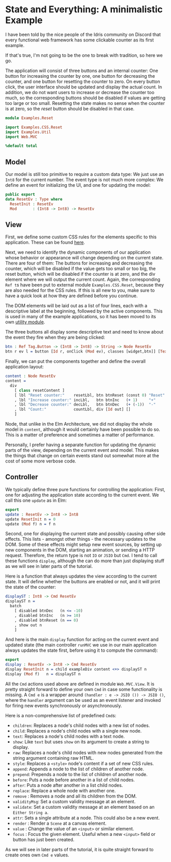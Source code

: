 # State and Everything: A minimalistic Example

I have been told by the nice people of the Idris community
on Discord that every functional web framework has some clickable
counter as its first example.

If that's true, I'm not going to be the one to break with
tradition, so here we go.

The application will consist of three buttons and an internal
counter: One button for increasing the counter by one, one button
for decreasing the counter, and one button for resetting the counter to
zero. On every button click, the user interface should be updated
and display the actual count. In addition, we do not want users
to increase or decrease the counter too much, so the corresponding
buttons should be disabled if values are getting too large or too small.
Resetting the state makes no sense when the counter is at zero,
so the *reset* button should be disabled in that case.


```idris
module Examples.Reset

import Examples.CSS.Reset
import Examples.Util
import Web.MVC

%default total
```

## Model

Our model is still too primitive to require a custom
data type: We just use an `Int8` for the current number.
The event type is not much more complex: We define an
event for initializing the UI, and one for updating
the model:

```idris
public export
data ResetEv : Type where
  ResetInit : ResetEv
  Mod       : (Int8 -> Int8) -> ResetEv
```

## View

First, we define some custom CSS rules for the
elements specific to this application. These can
be found [here](CSS/Reset.idr).

Next, we need to identify the dynamic components
of our application whose behavior or appearance will
change depending on the current state.
There are four of them: The buttons for increasing and decreasing
the counter, which will be disabled if the value gets too
small or too big, the reset button, which will be disabled
if the counter is at zero, and the div element where we will output
the current count. Again, the corresponding `Ref t`s
have been put to external module `Examples.CSS.Reset`, because they are
also needed for the CSS rules.
If this is all new to you, make sure to have a quick
look at how they are defined before you continue.

The DOM elements will be laid out as a list of
four lines, each with a descriptive label at the
beginning, followed by the active components.
This is used in many of the example applications,
so it has been moved to its own [utility module](Util.idr).

The three buttons all display some descriptive
text and need to know about the event they fire
when they are being clicked:

```idris
btn : Ref Tag.Button -> (Int8 -> Int8) -> String -> Node ResetEv
btn r ev l = button [Id r, onClick (Mod ev), classes [widget,btn]] [Text l]
```

Finally, we can put the components together and define
the overall application layout:

```idris
content : Node ResetEv
content =
  div
    [ class resetContent ]
    [ lbl "Reset counter:"    resetLbl, btn btnReset (const 0) "Reset"
    , lbl "Increase counter:" incLbl,   btn btnInc   (+ 1)     "+"
    , lbl "Decrease counter:" decLbl,   btn btnDec   (+ (-1))  "-"
    , lbl "Count:"            countLbl, div [Id out] []
    ]
```

Node, that unlike in the Elm Architecture, we did not display the
whole model in `content`, although it would certainly have been
possible to do so. This is a matter of preference and sometimes a
matter of performance.

Personally, I prefer having a separate function for updating
the dynamic parts of the view, depending on the current event
and model. This makes the things that change on certain events
stand out somewhat more at the cost of some more verbose code.

## Controller

We typically define three pure functions for controlling the
application: First, one for adjusting the application state
according to the current event. We call this one `update` as
in Elm:

```idris
export
update : ResetEv -> Int8 -> Int8
update ResetInit n = 0
update (Mod f) n = f n
```

Second, one for displaying the current state and possibly causing
other side effects. This lists - amongst other things - the necessary
updates to the DOM. Some of these effects might setup new event sources,
by setting up new components in the DOM, starting an animation, or sending
a HTTP request. Therefore, the return type is not `IO` or `JSIO` but
`Cmd`. I tend to call these functions `display`, although the can do
more than just displaying stuff as we will see in later parts of the
tutorial.

Here is a function that always updates the view according to
the current state. It will define whether the buttons are enabled or not,
and it will print the state of the counter:

```idris
displayST : Int8 -> Cmd ResetEv
displayST n =
  batch
    [ disabled btnDec   (n <= -10)
    , disabled btnInc   (n >= 10)
    , disabled btnReset (n == 0)
    , show out n
    ]
```

And here is the main `display` function for acting on the
current event and updated state (the main controller `runMVC`
we use in our main application always updates the state first,
before using it to compute the command):

```idris
export
display : ResetEv -> Int8 -> Cmd ResetEv
display ResetInit n = child exampleDiv content <+> displayST n
display (Mod f)   n = displayST n
```

All the `Cmd` actions used above are defined in module
`Web.MVC.View`. It is pretty straight forward to define your
own `Cmd` in case some functionality is missing.
A `Cmd e` is a wrapper around `(handler : e -> JSIO ()) -> JSIO ()`, where
the `handler` argument can be used as an event listener and invoked
for firing new events synchronously or asynchronously.

Here is a non-comprehensive list of predefined `Cmd`s:

* `children`: Replaces a node's child nodes with a new list of nodes.
* `child`: Replaces a node's child nodes with a single new node.
* `text`: Replaces a node's child nodes with a text node.
* `show`: Like `text` but uses `show` on its argument to create a string
  to display.
* `raw`: Replaces a node's child nodes with new nodes generated from the
  string argument containing raw HTML.
* `style`: Replaces a `<style>` node's content if a set of new CSS rules.
* `append`: Appends a node to the list of children of another node.
* `prepend`: Prepends a node to the list of children of another node.
* `before`: Puts a node before another in a list of child nodes.
* `after`: Puts a node after another in a list child nodes.
* `replace`: Replace a whole node with another one.
* `remove` : Removes a node and all its children from the DOM.
* `validityMsg`: Set a custom validity message at an element.
* `validate`: Set a custom validity message at an element based
  on an `Either String a`.
* `attr`: Sets a single attribute at a node. This could also be a new
  event.
* `render` : Render a `Scene` at a canvas element.
* `value` : Change the value of an `<input>` or similar element.
* `focus` : Focus the given element. Useful when a new `<input>` field
  or button has just been created.

As we will see in later parts of the tutorial, it is quite straight forward
to create ones own `Cmd e` values.

<!-- vi: filetype=idris2:syntax=markdown
-->
